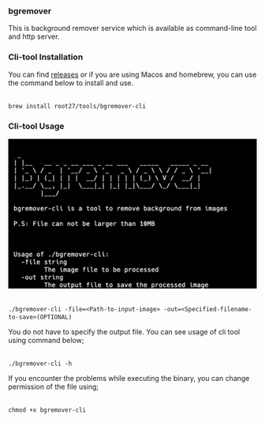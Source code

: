 ### bgremover

This is background remover service which is available as command-line tool and http server.


### Cli-tool Installation

You can find [releases](https://github.com/root27/bgremover/releases) or if you are using Macos and homebrew, you can use the command below to install and use.

```code

brew install root27/tools/bgremover-cli

```

### Cli-tool Usage

![Cli-Image](.github/assets/cli-image.png)


```code

./bgremover-cli -file=<Path-to-input-image> -out=<Specified-filename-to-save>(OPTIONAL)

```

You do not have to specify the output file. You can see usage of cli tool using command below;

```code

./bgremover-cli -h

```

If you encounter the problems while executing the binary, you can change permission of the file using;

```code

chmod +x bgremover-cli

```







